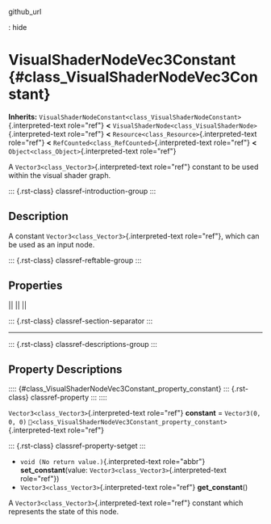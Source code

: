 github_url

:   hide

# VisualShaderNodeVec3Constant {#class_VisualShaderNodeVec3Constant}

**Inherits:**
`VisualShaderNodeConstant<class_VisualShaderNodeConstant>`{.interpreted-text
role="ref"} **\<**
`VisualShaderNode<class_VisualShaderNode>`{.interpreted-text role="ref"}
**\<** `Resource<class_Resource>`{.interpreted-text role="ref"} **\<**
`RefCounted<class_RefCounted>`{.interpreted-text role="ref"} **\<**
`Object<class_Object>`{.interpreted-text role="ref"}

A `Vector3<class_Vector3>`{.interpreted-text role="ref"} constant to be
used within the visual shader graph.

::: {.rst-class}
classref-introduction-group
:::

## Description

A constant `Vector3<class_Vector3>`{.interpreted-text role="ref"}, which
can be used as an input node.

::: {.rst-class}
classref-reftable-group
:::

## Properties

||
||
||

::: {.rst-class}
classref-section-separator
:::

------------------------------------------------------------------------

::: {.rst-class}
classref-descriptions-group
:::

## Property Descriptions

:::: {#class_VisualShaderNodeVec3Constant_property_constant}
::: {.rst-class}
classref-property
:::
::::

`Vector3<class_Vector3>`{.interpreted-text role="ref"} **constant** =
`Vector3(0, 0, 0)`
`🔗<class_VisualShaderNodeVec3Constant_property_constant>`{.interpreted-text
role="ref"}

::: {.rst-class}
classref-property-setget
:::

- `void (No return value.)`{.interpreted-text role="abbr"}
  **set_constant**(value: `Vector3<class_Vector3>`{.interpreted-text
  role="ref"})
- `Vector3<class_Vector3>`{.interpreted-text role="ref"}
  **get_constant**()

A `Vector3<class_Vector3>`{.interpreted-text role="ref"} constant which
represents the state of this node.

